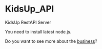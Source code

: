 # KidsUp_API
KidsUp RestAPI Server


You need to install latest node.js.

Do you want to see more about the [business](https://docs.google.com/presentation/d/1b_-EqFGhspIslBs5B3ROUg3W9HyBFSSiTCFKJeUsBIg/edit?usp=sharing)?
